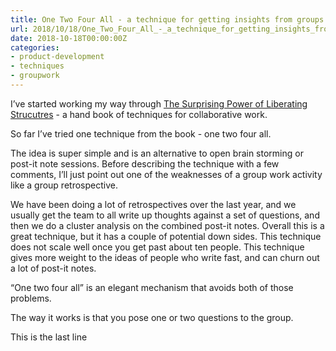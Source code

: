 ```yaml
---
title: One Two Four All - a technique for getting insights from groups
url: 2018/10/18/One_Two_Four_All_-_a_technique_for_getting_insights_from_groups/
date: 2018-10-18T00:00:00Z
categories:
- product-development
- techniques
- groupwork
---
```


I’ve started working my way through [The Surprising Power of Liberating Strucutres](https://www.amazon.co.uk/Surprising-Power-Liberating-Structures-Innovation-ebook/dp/B00JET2S76/ref=sr_1_1?ie=UTF8&qid=1539642357&sr=8-1&keywords=the+surprising+power+of+liberating+structures) - a hand book of techniques for collaborative work. 

So far I’ve tried one technique from the book - one two four all. 

The idea is super simple and is an alternative to open brain storming or post-it note sessions. Before describing the technique with a few comments, I’ll just point out one of the weaknesses of a group work activity like a group retrospective. 

We have been doing a lot of retrospectives over the last year, and we usually get the team to all write up thoughts against a set of questions, and then we do a cluster analysis on the combined post-it notes. Overall this is a great technique, but it has a couple of potential down sides. This technique does not scale well once you get past about ten people. This technique gives more weight to the ideas of people who write fast, and can churn out a lot of post-it notes. 

“One two four all” is an elegant mechanism that avoids both of those problems. 

The way it works is that you pose one or two questions to the group. 

This is the last line 